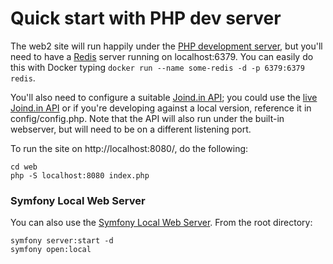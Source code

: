 # Quick start with PHP dev server

The web2 site will run happily under the [PHP development server](http://php.net/manual/en/features.commandline.webserver.php), but you'll need to have a [Redis](http://redis.io) server running on localhost:6379. You can easily do this with Docker typing `docker run --name some-redis -d -p 6379:6379 redis`.

You'll also need to configure a suitable [Joind.in API](https://github.com/joindin/joindin-api/); you could use the [live Joind.in API](https://api.joind.in/) or if you're developing against a local version, reference it in config/config.php.  Note that the API will also run under the built-in webserver, but will need to be on a different listening port.

To run the site on http://localhost:8080/, do the following:
```
cd web
php -S localhost:8080 index.php
```

### Symfony Local Web Server

You can also use the [Symfony Local Web Server](https://symfony.com/doc/current/setup/symfony_server.html). From the root directory:

```
symfony server:start -d
symfony open:local
```
